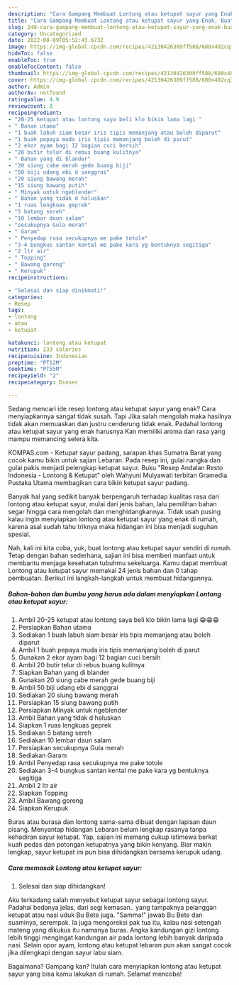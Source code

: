 ```yaml
---
description: "Cara Gampang Membuat Lontong atau ketupat sayur yang Enak, Buat Buka Puasa}"
title: "Cara Gampang Membuat Lontong atau ketupat sayur yang Enak, Buat Buka Puasa}"
slug: 240-cara-gampang-membuat-lontong-atau-ketupat-sayur-yang-enak-buat-buka-puasa
category: Uncategorized
date: 2022-08-09T05:52:43.673Z
image: https://img-global.cpcdn.com/recipes/42130426309ff588/680x482cq70/lontong-atau-ketupat-sayur-foto-resep-utama.jpg
hideToc: false
enableToc: true
enableTocContent: false
thumbnail: https://img-global.cpcdn.com/recipes/42130426309ff588/680x482cq70/lontong-atau-ketupat-sayur-foto-resep-utama.jpg
cover: https://img-global.cpcdn.com/recipes/42130426309ff588/680x482cq70/lontong-atau-ketupat-sayur-foto-resep-utama.jpg
author: Admin
authorAv: notfound
ratingvalue: 4.9
reviewcount: 8
recipeingredient:
- "20-25 ketupat atau lontong saya beli klo bikin lama lagi "
- " Bahan utama"
- "1 buah labuh siam besar iris tipis memanjang atau boleh diparut"
- "1 buah pepaya muda iris tipis memanjang boleh di parut"
- "2 ekor ayam bagi 12 bagian cuci bersih"
- "20 butir telur di rebus buang kulitnya"
- " Bahan yang di blander"
- "20 siung cabe merah gede buang biji"
- "50 biji udang ebi d sanggrai"
- "20 siung bawang merah"
- "15 siung bawang putih"
- " Minyak untuk ngeblender"
- " Bahan yang tidak d haluskan"
- "1 ruas lengkuas geprek"
- "5 batang sereh"
- "10 lembar daun salam"
- "secukupnya Gula merah"
- " Garam"
- " Penyedap rasa secukupnya me pake totole"
- "3-4 bungkus santan kental me pake kara yg bentuknya segitiga"
- "2 ltr air"
- " Topping"
- " Bawang goreng"
- " Kerupuk"
recipeinstructions:

- "Selesai dan siap dinikmati!"
categories:
- Resep
tags:
- lontong
- atau
- ketupat

katakunci: lontong atau ketupat 
nutrition: 233 calories
recipecuisine: Indonesian
preptime: "PT12M"
cooktime: "PT55M"
recipeyield: "2"
recipecategory: Dinner

---
```



Sedang mencari ide resep lontong atau ketupat sayur yang enak? Cara menyiapkannya sangat tidak susah. Tapi Jika salah mengolah maka hasilnya tidak akan memuaskan dan justru cenderung tidak enak. Padahal lontong atau ketupat sayur yang enak harusnya Kan memiliki aroma dan rasa yang mampu memancing selera kita.


KOMPAS.com - Ketupat sayur padang, sarapan khas Sumatra Barat yang cocok kamu bikin untuk sajian Lebaran. Pada resep ini, gulai nangka dan gulai pakis menjadi pelengkap ketupat sayur. Buku &#34;Resep Andalan Resto Indonesia - Lontong &amp; Ketupat&#34; oleh Wahyuni Mulyawati terbitan Gramedia Pustaka Utama membagikan cara bikin ketupat sayur padang.

Banyak hal yang sedikit banyak berpengaruh terhadap kualitas rasa dari lontong atau ketupat sayur, mulai dari jenis bahan, lalu pemilihan bahan segar hingga cara mengolah dan menghidangkannya. Tidak usah pusing kalau ingin menyiapkan lontong atau ketupat sayur yang enak di rumah, karena asal sudah tahu triknya maka hidangan ini bisa menjadi suguhan spesial.


Nah, kali ini kita coba, yuk, buat lontong atau ketupat sayur sendiri di rumah. Tetap dengan bahan sederhana, sajian ini bisa memberi manfaat untuk membantu menjaga kesehatan tubuhmu sekeluarga. Kamu dapat membuat Lontong atau ketupat sayur memakai 24 jenis bahan dan 0 tahap pembuatan. Berikut ini langkah-langkah untuk membuat hidangannya.

<!--inarticleads1-->

##### Bahan-bahan dan bumbu yang harus ada dalam menyiapkan Lontong atau ketupat sayur:

1. Ambil 20-25 ketupat atau lontong saya beli klo bikin lama lagi 😁😁😁
1. Persiapkan  Bahan utama
1. Sediakan 1 buah labuh siam besar iris tipis memanjang atau boleh diparut
1. Ambil 1 buah pepaya muda iris tipis memanjang boleh di parut
1. Gunakan 2 ekor ayam bagi 12 bagian cuci bersih
1. Ambil 20 butir telur di rebus buang kulitnya
1. Siapkan  Bahan yang di blander
1. Gunakan 20 siung cabe merah gede buang biji
1. Ambil 50 biji udang ebi d sanggrai
1. Sediakan 20 siung bawang merah
1. Persiapkan 15 siung bawang putih
1. Persiapkan  Minyak untuk ngeblender
1. Ambil  Bahan yang tidak d haluskan
1. Siapkan 1 ruas lengkuas geprek
1. Sediakan 5 batang sereh
1. Sediakan 10 lembar daun salam
1. Persiapkan secukupnya Gula merah
1. Sediakan  Garam
1. Ambil  Penyedap rasa secukupnya me pake totole
1. Sediakan 3-4 bungkus santan kental me pake kara yg bentuknya segitiga
1. Ambil 2 ltr air
1. Siapkan  Topping
1. Ambil  Bawang goreng
1. Siapkan  Kerupuk


Buras atau burasa dan lontong sama-sama dibuat dengan lapisan daun pisang. Menyantap hidangan Lebaran belum lengkap rasanya tanpa kehadiran sayur ketupat. Yap, sajian ini memang cukup istimewa berkat kuah pedas dan potongan ketupatnya yang bikin kenyang. Biar makin lengkap, sayur ketupat ini pun bisa dihidangkan bersama kerupuk udang. 

<!--inarticleads2-->

##### Cara memasak Lontong atau ketupat sayur:


1. Selesai dan siap dihidangkan!

Aku terkadang salah menyebut ketupat sayur sebagai lontong sayur. Padahal bedanya jelas, dari segi kemasan.. yang tampaknya pelanggan ketupat atau nasi uduk Bu Bete juga. &#34;Samma!&#34; jawab Bu Bete dan suaminya, serempak. Ia juga mengoreksi pak tua itu, kalau nasi setengah mateng yang dikukus itu namanya buras. Angka kandungan gizi lontong lebih tinggi mengingat kandungan air pada lontong lebih banyak daripada nasi. Selain opor ayam, lontong atau ketupat lebaran pun akan sangat cocok jika dilengkapi dengan sayur labu siam. 

Bagaimana? Gampang kan? Itulah cara menyiapkan lontong atau ketupat sayur yang bisa kamu lakukan di rumah. Selamat mencoba!
